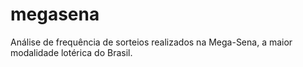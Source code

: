 # megasena
Análise de frequência de sorteios realizados na Mega-Sena, a maior modalidade lotérica do Brasil.

